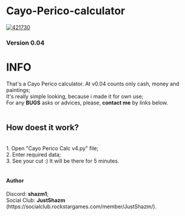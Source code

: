# Cayo-Perico-calculator
<a href="https://imgur.com/qooY89f"><img src="https://i.imgur.com/qooY89f.jpg" alt="421730" border="0"></a>
### Version 0.04
<h1>INFO</h1>
That's a Cayo Perico calculator. At v0.04 counts only cash, money and paintings;<br>
It's really simple looking, because i made it for own use;<br>
For any <b>BUGS</b> asks or advices, please, <b>contact me</b> by links below.<br>
<br>
<h2>How doest it work?</h2><br>
1. Open "Cayo Perico Calc v4.py" file;<br>
2. Enter required data;<br>
3. See your cut :) It will be there for 5 minutes.<br>

<br>
<h4>Author</h4>
Discord: <b>shazm1</b>;<br>
Social Club: <b>JustShazm</b> (https://socialclub.rockstargames.com/member/JustShazm/).
